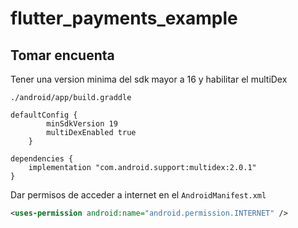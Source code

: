 # flutter_payments_example


## Tomar encuenta
Tener una version minima del sdk mayor a 16 y habilitar el multiDex

`./android/app/build.graddle`

```graddle
defaultConfig {
        minSdkVersion 19
        multiDexEnabled true
    }

dependencies {
    implementation "com.android.support:multidex:2.0.1"
}
```

Dar permisos de acceder a internet en el `AndroidManifest.xml`

```xml
<uses-permission android:name="android.permission.INTERNET" />

```
